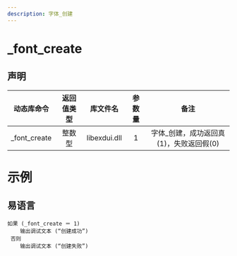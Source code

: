 ```yaml
---
description: 字体_创建
---
```

# _font_create

## 声明

|动态库命令| 返回值类型|库文件名|参数量| 备注|
|:--:|:--:|:--:|:--:|:--:|
| _font_create |  整数型 |  libexdui.dll | 1 | 字体_创建，成功返回真(1)，失败返回假(0) |


# 示例

## 易语言

```basic
如果 (_font_create ＝ 1)
	输出调试文本 (“创建成功”)
 否则
    输出调试文本 (“创建失败”)
```